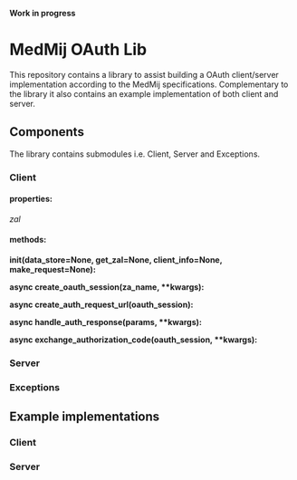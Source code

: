 **Work in progress**

# MedMij OAuth Lib

This repository contains a library to assist building a OAuth client/server implementation according to the MedMij specifications. Complementary to the library it also contains an example implementation of both client and server.

## Components

The library contains submodules i.e. Client, Server and Exceptions.

### Client

#### properties:
*zal*

#### methods:

**__init__(data_store=None, get_zal=None, client_info=None, make_request=None):**

**async create_oauth_session(za_name, \*\*kwargs):**


**async create_auth_request_url(oauth_session):**


**async handle_auth_response(params, \*\*kwargs):**


**async exchange_authorization_code(oauth_session, \*\*kwargs):**


### Server

### Exceptions

## Example implementations

### Client

### Server